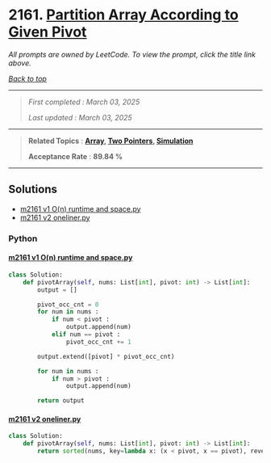 # 2161. [Partition Array According to Given Pivot](<https://leetcode.com/problems/partition-array-according-to-given-pivot>)

*All prompts are owned by LeetCode. To view the prompt, click the title link above.*

*[Back to top](<../README.md>)*

------

> *First completed : March 03, 2025*
>
> *Last updated : March 03, 2025*

------

> **Related Topics** : **[Array](<by_topic/Array.md>), [Two Pointers](<by_topic/Two Pointers.md>), [Simulation](<by_topic/Simulation.md>)**
>
> **Acceptance Rate** : **89.84 %**

------

## Solutions

- [m2161 v1 O(n) runtime and space.py](<../my-submissions/m2161 v1 O(n) runtime and space.py>)
- [m2161 v2 oneliner.py](<../my-submissions/m2161 v2 oneliner.py>)
### Python
#### [m2161 v1 O(n) runtime and space.py](<../my-submissions/m2161 v1 O(n) runtime and space.py>)
```Python
class Solution:
    def pivotArray(self, nums: List[int], pivot: int) -> List[int]:
        output = []

        pivot_occ_cnt = 0
        for num in nums :
            if num < pivot :
                output.append(num)
            elif num == pivot :
                pivot_occ_cnt += 1

        output.extend([pivot] * pivot_occ_cnt)

        for num in nums :
            if num > pivot :
                output.append(num)

        return output
```

#### [m2161 v2 oneliner.py](<../my-submissions/m2161 v2 oneliner.py>)
```Python
class Solution:
    def pivotArray(self, nums: List[int], pivot: int) -> List[int]:
        return sorted(nums, key=lambda x: (x < pivot, x == pivot), reverse=True)
```

